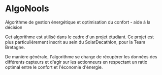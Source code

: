 # AlgoNools


Algorithme de gestion énergétique et optimisation du confort - aide à la décision

Cet algorithme est utilisé dans le cadre d'un projet étudiant.
Ce projet est plus particulièrement inscrit au sein du SolarDecathlon, pour la Team Bretagne.

De manière générale, l'algorithme se charge de récupérer les données des différents capteurs et d'agir sur les actionneurs en respectant un ratio optimal entre le confort et l'économie d'énergie.
